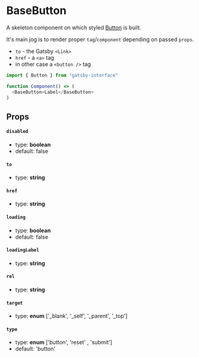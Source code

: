 # BaseButton

A skeleton component on which styled [Button](?path=/story/button--variants) is built.

It's main jog is to render proper `tag`/`component` depending on passed `props`.

- `to` - the Gatsby `<Link>`
- `href` - a `<a>` tag
- in other case a `<button />` tag

```javascript
import { Button } from "gatsby-interface"

function Component() => (
  <BaseButton>Label</BaseButton>
)
```

## Props

#### `disabled`

- type: **boolean**
- default: false

#### `to`

- type: **string**

#### `href`

- type: **string**

#### `loading`

- type: **boolean**
- default: false

#### `loadingLabel`

- type: **string**

#### `rel`

- type: **string**

#### `target`

- type: **enum** ['_blank', '_self', '_parent', '_top']

#### `type`

- type: **enum** ['button', 'reset' , 'submit']
- default: 'button'
